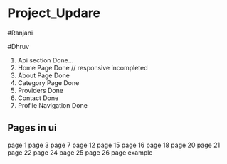 # Project_Updare
#Ranjani


#Dhruv
1. Api section Done...
2. Home Page Done // responsive incompleted
3. About Page Done 
4. Category Page Done
5. Providers Done
6. Contact Done
7. Profile Navigation Done

Pages in ui
-------------------------------------------------
page 1
page 3
page 7
page 12
page 15
page 16
page 18
page 20
page 21
page 22
page 24
page 25
page 26
page example
